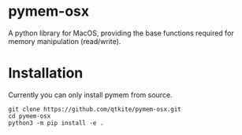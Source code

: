 # pymem-osx
A python library for MacOS, providing the base functions required for memory manipulation (read/write).

# Installation
Currently you can only install pymem from source.
```
git clone https://github.com/qtkite/pymem-osx.git
cd pymem-osx
python3 -m pip install -e .
```
